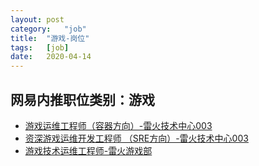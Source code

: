 ```yaml
---
layout:	post
category:	"job"
title:	"游戏-岗位"
tags:	[job]
date:	2020-04-14
---
```

## 网易内推职位类别：游戏
- [游戏运维工程师（容器方向）-雷火技术中心003](http://mobile.bole.netease.com/bole/boleDetail?id=16051&employeeId=346f03c3cda5f04c&key=all)
- [资深游戏运维开发工程师 （SRE方向）-雷火技术中心003](http://mobile.bole.netease.com/bole/boleDetail?id=15966&employeeId=346f03c3cda5f04c&key=all)
- [游戏技术运维工程师-雷火游戏部](http://mobile.bole.netease.com/bole/boleDetail?id=1480&employeeId=346f03c3cda5f04c&key=all)
